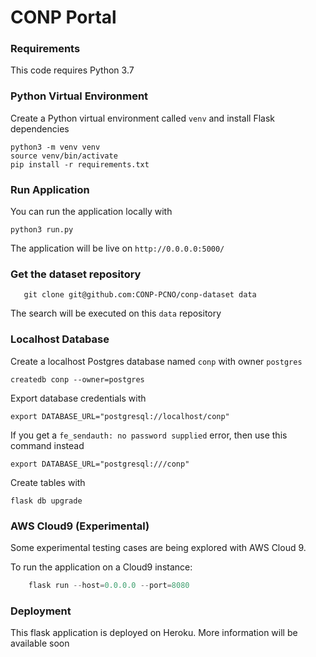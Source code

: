 
# CONP Portal 

### Requirements

This code requires Python 3.7 

### Python Virtual Environment

Create a Python virtual environment called `venv` and install Flask dependencies

    python3 -m venv venv
    source venv/bin/activate
    pip install -r requirements.txt

### Run Application

You can run the application locally with 

    python3 run.py
    
The application will be live on `http://0.0.0.0:5000/` 
    

### Get the dataset repository

       git clone git@github.com:CONP-PCNO/conp-dataset data

The search will be executed on this `data` repository 

### Localhost Database

Create a localhost Postgres database named `conp` with owner `postgres`

    createdb conp --owner=postgres
    
Export database credentials with


    export DATABASE_URL="postgresql://localhost/conp"

If you get a `fe_sendauth: no password supplied` error, then use this command instead

    export DATABASE_URL="postgresql:///conp"

Create tables with

    flask db upgrade

### AWS Cloud9 (Experimental)

Some experimental testing cases are being explored with AWS Cloud 9.

To run the application on a Cloud9 instance:

```python
    flask run --host=0.0.0.0 --port=8080
```


### Deployment
    
This flask application is deployed on Heroku. More information will be available soon